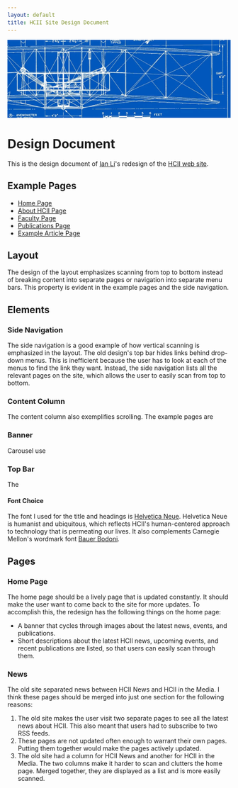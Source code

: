 ```yaml
---
layout: default
title: HCII Site Design Document
---
```


<div id="content-banner">
  <img src="img/banners/blueprint.jpg" />
</div>

Design Document
===============

This is the design document of [Ian Li](http://ianli.com)'s redesign of the [HCII web site](http://www.hcii.cmu.edu).

Example Pages
-------------

* [Home Page](home.html)
* [About HCII Page](about.html)
* [Faculty Page](faculty.html)
* [Publications Page](publications.html)
* [Example Article Page](article.html)

Layout
------

The design of the layout emphasizes scanning from top to bottom instead of breaking content into separate pages or navigation into separate menu bars. This property is evident in the example pages and the side navigation.

Elements
--------

### Side Navigation

The side navigation is a good example of how vertical scanning is emphasized in the layout. The old design's top bar hides links behind drop-down menus. This is inefficient because the user has to look at each of the menus to find the link they want. Instead, the side navigation lists all the relevant pages on the site, which allows the user to easily scan from top to bottom.

### Content Column

The content column also exemplifies scrolling. The example pages are 

### Banner

Carousel use

### Top Bar

The 


#### Font Choice

The font I used for the title and headings is [Helvetica Neue](http://en.wikipedia.org/wiki/Helvetica#Neue_Helvetica_.281983.29).
Helvetica Neue is humanist and ubiquitous, which reflects HCII's human-centered approach to technology that is permeating our lives.
It also complements Carnegie Mellon's wordmark font [Bauer Bodoni](http://en.wikipedia.org/wiki/Bodoni).


Pages
-----

### Home Page

The home page should be a lively page that is updated constantly. It should make the user want to come back to the site for more updates. To accomplish this, the redesign has the following things on the home page:

- A banner that cycles through images about the latest news, events, and publications.
- Short descriptions about the latest HCII news, upcoming events, and recent publications are listed, so that users can easily scan through them.

### News

The old site separated news between HCII News and HCII in the Media. I think these pages should be merged into just one section for the following reasons:

1. The old site makes the user visit two separate pages to see all the latest news about HCII. This also meant that users had to subscribe to two RSS feeds.
2. These pages are not updated often enough to warrant their own pages. Putting them together would make the pages actively updated.
3. The old site had a column for HCII News and another for HCII in the Media. The two columns make it harder to scan and clutters the home page. Merged together, they are displayed as a list and is more easily scanned.

